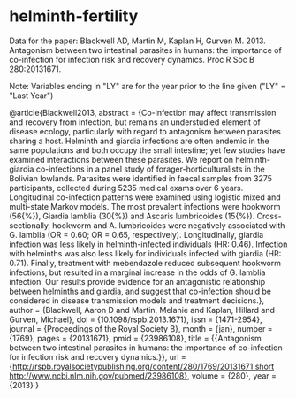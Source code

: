 # helminth-fertility
Data for the paper: Blackwell AD, Martin M, Kaplan H, Gurven M. 2013. Antagonism between two intestinal parasites in humans: the importance of co-infection for infection risk and recovery dynamics. Proc R Soc B 280:20131671.

Note: Variables ending in "LY" are for the year prior to the line given ("LY" = "Last Year")

@article{Blackwell2013,
abstract = {Co-infection may affect transmission and recovery from infection, but remains an understudied element of disease ecology, particularly with regard to antagonism between parasites sharing a host. Helminth and giardia infections are often endemic in the same populations and both occupy the small intestine; yet few studies have examined interactions between these parasites. We report on helminth-giardia co-infections in a panel study of forager-horticulturalists in the Bolivian lowlands. Parasites were identified in faecal samples from 3275 participants, collected during 5235 medical exams over 6 years. Longitudinal co-infection patterns were examined using logistic mixed and multi-state Markov models. The most prevalent infections were hookworm (56{\%}), Giardia lamblia (30{\%}) and Ascaris lumbricoides (15{\%}). Cross-sectionally, hookworm and A. lumbricoides were negatively associated with G. lamblia (OR = 0.60; OR = 0.65, respectively). Longitudinally, giardia infection was less likely in helminth-infected individuals (HR: 0.46). Infection with helminths was also less likely for individuals infected with giardia (HR: 0.71). Finally, treatment with mebendazole reduced subsequent hookworm infections, but resulted in a marginal increase in the odds of G. lamblia infection. Our results provide evidence for an antagonistic relationship between helminths and giardia, and suggest that co-infection should be considered in disease transmission models and treatment decisions.},
author = {Blackwell, Aaron D and Martin, Melanie and Kaplan, Hillard and Gurven, Michael},
doi = {10.1098/rspb.2013.1671},
issn = {1471-2954},
journal = {Proceedings of the Royal Society B},
month = {jan},
number = {1769},
pages = {20131671},
pmid = {23986108},
title = {{Antagonism between two intestinal parasites in humans: the importance of co-infection for infection risk and recovery dynamics.}},
url = {http://rspb.royalsocietypublishing.org/content/280/1769/20131671.short http://www.ncbi.nlm.nih.gov/pubmed/23986108},
volume = {280},
year = {2013}
}

